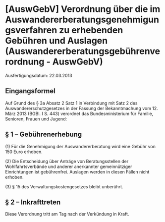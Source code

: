 # [AuswGebV] Verordnung über die im Auswandererberatungsgenehmigungsverfahren zu erhebenden Gebühren und Auslagen  (Auswandererberatungsgebührenverordnung - AuswGebV)

Ausfertigungsdatum: 22.03.2013

 

## Eingangsformel

Auf Grund des § 3a Absatz 2 Satz 1 in Verbindung mit Satz 2 des Auswandererschutzgesetzes in der Fassung der Bekanntmachung vom 12. März 2013 (BGBl. I S. 443) verordnet das Bundesministerium für Familie, Senioren, Frauen und Jugend:


## § 1 – Gebührenerhebung

(1) Für die Genehmigung der Auswandererberatung wird eine Gebühr von 150 Euro erhoben.

(2) Die Entscheidung über Anträge von Beratungsstellen der Wohlfahrtsverbände und anderer anerkannter gemeinnütziger Einrichtungen ist gebührenfrei. Auslagen werden in diesen Fällen nicht erhoben.

(3) § 15 des Verwaltungskostengesetzes bleibt unberührt.


## § 2 – Inkrafttreten

Diese Verordnung tritt am Tag nach der Verkündung in Kraft.
